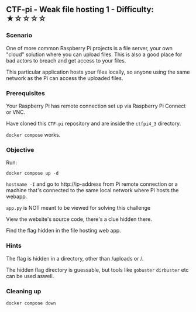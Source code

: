 ## CTF-pi - Weak file hosting 1 - Difficulty: ★☆☆☆☆

### Scenario

One of more common Raspberry Pi projects is a file server, your own "cloud" solution where you can upload files. This is also a good place for bad actors to breach and get access to your files.

This particular application hosts your files locally, so anyone using the same network as the Pi can access the uploaded files.

### Prerequisites

Your Raspberry Pi has remote connection set up via Raspberry Pi Connect or VNC.

Have cloned this `CTF-pi` repository and are inside the `ctfpi4_3` directory.

`docker compose` works.

### Objective 

Run:

`docker compose up -d`

`hostname -I` and go to http://ip-address from Pi remote connection
or a machine that's connected to the same local network where Pi hosts the webapp.

`app.py` is NOT meant to be viewed for solving this challenge

View the website's source code, there's a clue hidden there.

Find the flag hidden in the file hosting web app.

### **Hints**

The flag is hidden in a directory, other than /uploads or /.

The hidden flag directory is guessable, but tools like `gobuster` `dirbuster` etc can be used aswell.


### Cleaning up

`docker compose down`


